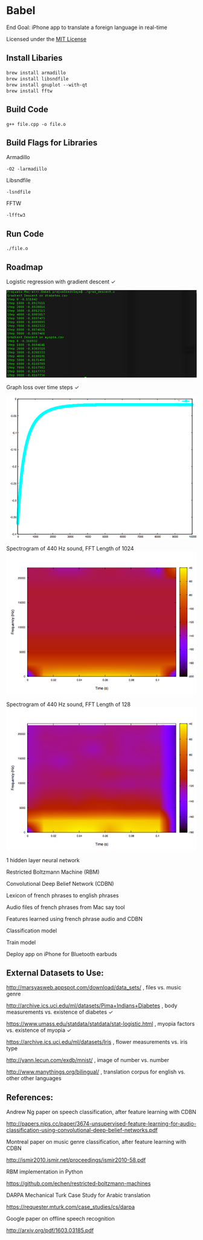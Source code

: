 # Babel
End Goal: iPhone app to translate a foreign language in real-time

Licensed under the [MIT License](https://opensource.org/licenses/MIT)

## Install Libaries

```
brew install armadillo
brew install libsndfile
brew install gnuplot --with-qt
brew install fftw
```

## Build Code

```
g++ file.cpp -o file.o 
```

## Build Flags for Libraries

Armadillo

```
-O2 -larmadillo
```

Libsndfile

```
-lsndfile
```

FFTW

```
-lfftw3
```

## Run Code
```
./file.o
```

## Roadmap
   Logistic regression with gradient descent ✓
   
   ![regression](screenshots/regression.png) 
   
   Graph loss over time steps ✓
   
   ![graph loss](screenshots/myopia_loss.png) 
   
   Spectrogram of 440 Hz sound, FFT Length of 1024
   ![1024 spectrogram](screenshots/1024_smooth.png)
   
   Spectrogram of 440 Hz sound, FFT Length of 128
   ![128 spectrogram](screenshots/128_smooth.png)
   
   1 hidden layer neural network
   
   Restricted Boltzmann Machine (RBM)
   
   Convolutional Deep Belief Network (CDBN)

   Lexicon of french phrases to english phrases
   
   Audio files of french phrases from Mac say tool
   
   Features learned using french phrase audio and CDBN
   
   Classification model
   
   Train model
   
   Deploy app on iPhone for Bluetooth earbuds

## External Datasets to Use:
   http://marsyasweb.appspot.com/download/data_sets/ , files vs. music genre
   
   http://archive.ics.uci.edu/ml/datasets/Pima+Indians+Diabetes , body measurements vs. existence of diabetes ✓
   
   https://www.umass.edu/statdata/statdata/stat-logistic.html , myopia factors vs. existence of myopia ✓
   
   https://archive.ics.uci.edu/ml/datasets/Iris , flower measurements vs. iris type
   
   http://yann.lecun.com/exdb/mnist/ , image of number vs. number
   
   http://www.manythings.org/bilingual/ , translation corpus for english vs. other other languages

## References:
   Andrew Ng paper on speech classification, after feature learning with CDBN

   http://papers.nips.cc/paper/3674-unsupervised-feature-learning-for-audio-classification-using-convolutional-deep-belief-networks.pdf
   
   Montreal paper on music genre classification, after feature learning with CDBN
   
   http://ismir2010.ismir.net/proceedings/ismir2010-58.pdf

   RBM implementation in Python

   https://github.com/echen/restricted-boltzmann-machines

   DARPA Mechanical Turk Case Study for Arabic translation
   
   https://requester.mturk.com/case_studies/cs/darpa
   
   Google paper on offline speech recognition
   
   http://arxiv.org/pdf/1603.03185.pdf
